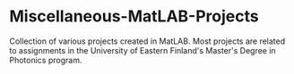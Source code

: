 # Miscellaneous-MatLAB-Projects
Collection of various projects created in MatLAB. Most projects are related to assignments in the University of Eastern Finland's Master's Degree in Photonics program.
